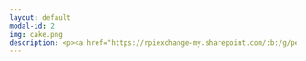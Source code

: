 ```yaml
---
layout: default
modal-id: 2
img: cake.png
description: <p><a href="https://rpiexchange-my.sharepoint.com/:b:/g/personal/bowerj6_rpi_edu/EczoYS77dXFLn5K3cfYw0GABTL4Bn0Bq1ZGlfyd6zM7J0A"><font size="6"><strong><font color="#0000ff">Link to Academic Research Resume (PDF)</font></a></p><br>Research Highlights</font></strong><br><br><br><font size="4">Forthcoming publication in a<br>special issue of <br><em>The Journal for Interdisciplinary Voice Studies</em> (JIVS) titled -<br><em><strong>'How liberating it is to leave the past behind.'<br>Perceiving Authenticity Within the Vocal Performances of</em> Assassin’s Creed Origins</strong><br><br>Art piece presentation - short film, at the 2024 RoboPhilosophy Conference<br>in Copenhagen, Denmark<br><em><strong>PanOp Industries</strong></em><br><br>Extended abstract presented at the 2023 Digital Games Research Association (DiGRA) Conference<br>in Sevilla, Spain<br><strong><em>'Constellations' of Vocal Expression -<br>A Time Traveler’s Examination of Vocal Performance in<br></em>Assassin’s Creed Origins</strong><p><a href="https://rpiexchange-my.sharepoint.com/:b:/g/personal/bowerj6_rpi_edu/EbLSkAycn71OhvP6uCXDqGEB6jDymOqUyc153QEDa6jTIw"><font color="#0000ff">Link to PDF</font></a></p><br>Art piece presentation -<br>physical model, at the 2018 STGlobal Conference<br>in Washington, D.C.<br><em><strong>Physicalizing the Panopticon - Data Privacy and the “Art” of Surveillance </strong></em><br><br><br><br></font><font size="6"><strong>Unpublished Compositions and Projects</strong></font><br><br><br><font size="4"><strong><em>Enacting Multiple Subjectivities - </em>Baldur’s Gate 3<em> and the Performance of the (Multi)Self</em></strong><br>Adaptations in Media and Games Final Paper - 2024<br><em><font color="#FF0000">(in development for publication)</font></em><br><br><strong><em>Vampires, Cheap Wine,<br>and Drunken Debauchery - A Multi-Lingual Analysis of the<br>Vocal Performances of The Oxenfurt Drunk,<br>a Quest from </em>The Witcher 3 - Wild Hunt</strong><br>Game Sound Studies Final Project - 2023</em><br><br><strong><em>Race, Voice, and Media Worlds - Orienting </em>Assassin's Creed - Origins <em><br>Within the Logics of Mediated and<br>Socio-cultural Space/time</strong><br>Media Studies Final Paper - 2022</em><br><br><strong><em>Historical Narration as Quantum Time Travel? Leaping through the <br>Constellations of Space/Time in the </em>Assassin's Creed <em>Franchise</strong><br>Media Studies Midterm Paper - 2022</em><br><br><strong><em>The Body, Health, and Digital Surveillance</strong><br>Independent Study and Reading Group - 2018</em><br><br><strong><em>Cannibalism and Christ - Consumption and Cannibalism as Metaphor <br>in the Old and New Testament</strong><br>Discourses of the Body Final Paper - 2017</em></font><br><br>
---
```

